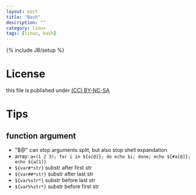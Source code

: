 ```yaml
---
layout: post
title: "Bash"
description: ""
category: linux
tags: [linux, bash]
---
```

{% include JB/setup %}
# License
this file is published under [(CC) BY-NC-SA](http://creativecommons.org/licenses/by-nc-sa/3.0/)

# Tips
## function argument
* "$@" can stop arguments split, but also stop shell expandation
* array: `a=(1 2 3); for i in ${a[@]}; do echo $i; done; echo ${#a[@]}; echo ${a[1]}`
* `${var#*str}` substr after first str
* `${var##*str}` substr after last str
* `${var%str*}` substr before last str
* `${var%%str*}` substr before first str
